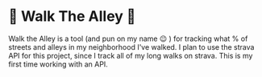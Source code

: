 # :walking: Walk The Alley :walking:

Walk the Alley is a tool (and pun on my name :wink: )
for tracking what % of streets and alleys in my neighborhood 
I've walked. I plan to use the strava API for this project, 
since I track all of my long walks on strava. This is my first
time working with an API.
